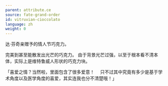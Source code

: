 ```yaml
---
parent: attribute.ce
source: fate-grand-order
id: vitruvian-cioccolato
language: zh
weight: 0
---
```


达·芬奇亲赠予的情人节巧克力。

完美到甚至能散发出光芒的巧克力。
由于背景光芒过强，以至于根本看不清本体，实际上是维特鲁威人形状的巧克力块。

「喜爱之情？当然啦，里面包含了很多爱意！
　只不过其中究竟有多少是基于学术角度以及医学角度的喜爱，其实连我也分不清楚哦！」
